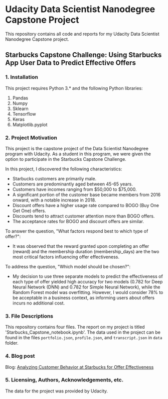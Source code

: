 # Udacity Data Scientist Nanodegree Capstone Project

This repository contains all code and reports for my Udacity Data Scientist Nanodegree Capstone project.

## Starbucks Capstone Challenge: Using Starbucks App User Data to Predict Effective Offers

### 1. Installation
This project requires Python 3.* and the following Python libraries:

1. Pandas
2. Numpy
3. Sklearn
4. Tensorflow
5. Keras
6. Matplotlib.pyplot

### 2. Project Motivation
This project is the capstone project of the Data Scientist Nanodegree program with Udacity. As a student in this program, we were given the option to participate in the Starbucks Capstone Challenge.

In this project, I discovered the following characteristics:
- Starbucks customers are primarily male.
- Customers are predominantly aged between 45-65 years.
- Customers have incomes ranging from $50,000 to $75,000.
- A significant portion of the customer base became members from 2016 onward, with a notable increase in 2018.
- Discount offers have a higher usage rate compared to BOGO (Buy One Get One) offers.
- Discounts tend to attract customer attention more than BOGO offers.
- The acceptance rates for BOGO and discount offers are similar.

To answer the question, "What factors respond best to which type of offer?":
- It was observed that the reward granted upon completing an offer (reward) and the membership duration (membership_days) are the two most critical factors influencing offer effectiveness.

To address the question, "Which model should be chosen?":
- My decision to use three separate models to predict the effectiveness of each type of offer yielded high accuracy for two models (0.782 for Deep Neural Network (DNN) and 0.782 for Simple Neural Network), while the Random Forest model was overfitting. However, I would consider 78% to be acceptable in a business context, as informing users about offers incurs no additional cost.

### 3. File Descriptions
This repository contains four files. The report on my project is titled 'Starbucks_Capstone_notebook.ipynb'.
The data used in the project can be found in the files `portfolio.json`, `profile.json`, and `transcript.json` in `data` folder.

### 4. Blog post
Blog: [Analyzing Customer Behavior at Starbucks for Offer Effectiveness](https://forexinsightsweekly.blogspot.com/2024/11/analyzing-customer-behavior-at.html)

### 5. Licensing, Authors, Acknowledgements, etc.

The data for the project was provided by Udacity.
